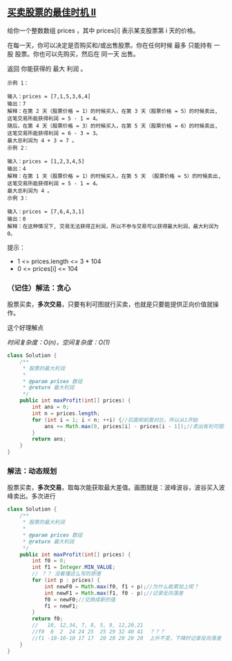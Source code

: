## [买卖股票的最佳时机 II](https://leetcode.cn/problems/best-time-to-buy-and-sell-stock-ii/description/)

给你一个整数数组 prices ，其中 prices[i] 表示某支股票第 i 天的价格。

在每一天，你可以决定是否购买和/或出售股票。你在任何时候 最多 只能持有 一股 股票。你也可以先购买，然后在 同一天 出售。

返回 你能获得的 最大 利润 。


````
示例 1：

输入：prices = [7,1,5,3,6,4]
输出：7
解释：在第 2 天（股票价格 = 1）的时候买入，在第 3 天（股票价格 = 5）的时候卖出, 这笔交易所能获得利润 = 5 - 1 = 4。
随后，在第 4 天（股票价格 = 3）的时候买入，在第 5 天（股票价格 = 6）的时候卖出, 这笔交易所能获得利润 = 6 - 3 = 3。
最大总利润为 4 + 3 = 7 。
示例 2：

输入：prices = [1,2,3,4,5]
输出：4
解释：在第 1 天（股票价格 = 1）的时候买入，在第 5 天 （股票价格 = 5）的时候卖出, 这笔交易所能获得利润 = 5 - 1 = 4。
最大总利润为 4 。
示例 3：

输入：prices = [7,6,4,3,1]
输出：0
解释：在这种情况下, 交易无法获得正利润，所以不参与交易可以获得最大利润，最大利润为 0。
````

提示：

- 1 <= prices.length <= 3 * 104
- 0 <= prices[i] <= 104

### （记住）解法：贪心
股票买卖，**多次交易**，只要有利可图就行买卖，也就是只要能提供正向价值就操作。

这个好理解点

*时间复杂度：$O(n)$，空间复杂度：$O(1)$*
````java
class Solution {
    /**
     * 股票的最大利润
     *
     * @param prices 数组
     * @return 最大利润
     */
    public int maxProfit(int[] prices) {
        int ans = 0;
        int n = prices.length;
        for (int i = 1; i < n; ++i) {//后面和前面对比，所以从1开始
            ans += Math.max(0, prices[i] - prices[i - 1]);//卖出有利可图，就进行操作
        }
        return ans;
    }
}
````

### 解法：动态规划
股票买卖，**多次交易**，取每次能获取最大差值。画图就是：波峰波谷，波谷买入波峰卖出。多次进行

````java
class Solution {
    /**
     * 股票的最大利润
     *
     * @param prices 数组
     * @return 最大利润
     */
    public int maxProfit(int[] prices) {
        int f0 = 0;
        int f1 = Integer.MIN_VALUE;
        // ？？ 没看懂这么写的原理
        for (int p : prices) {
            int newF0 = Math.max(f0, f1 + p);//为什么能累加上呢？
            int newF1 = Math.max(f1, f0 - p);//记录反向落差
            f0 = newF0;//交换成新的值
            f1 = newF1;
        }
        return f0;
        //   10, 12,34, 7, 8, 5, 9, 12,20,21
        //f0  0  2  24 24 25  25 29 32 40 41  ？？？
        //f1 -10-10-10 17 17  20 20 20 20 20  上升不变，下降时记录反向落差
    }
}
````


